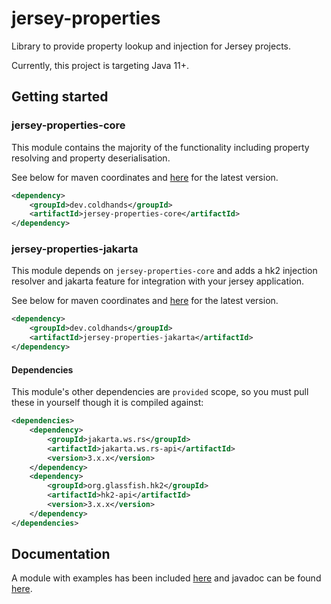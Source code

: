# jersey-properties

Library to provide property lookup and injection for Jersey projects.

Currently, this project is targeting Java 11+.

## Getting started

### jersey-properties-core

This module contains the majority of the functionality including property
resolving and property deserialisation.

See below for maven coordinates and [here]() for the latest version.

```xml
<dependency>
    <groupId>dev.coldhands</groupId>
    <artifactId>jersey-properties-core</artifactId>
</dependency>
```

### jersey-properties-jakarta

This module depends on `jersey-properties-core` and adds a hk2 injection resolver and jakarta feature for integration
with your jersey application.

See below for maven coordinates and [here]() for the latest version.

```xml
<dependency>
    <groupId>dev.coldhands</groupId>
    <artifactId>jersey-properties-jakarta</artifactId>
</dependency>
```

#### Dependencies

This module's other dependencies are `provided` scope, so you must pull these in yourself though it is compiled against:

```xml
<dependencies>
    <dependency>
        <groupId>jakarta.ws.rs</groupId>
        <artifactId>jakarta.ws.rs-api</artifactId>
        <version>3.x.x</version>
    </dependency>
    <dependency>
        <groupId>org.glassfish.hk2</groupId>
        <artifactId>hk2-api</artifactId>
        <version>3.x.x</version>
    </dependency>
</dependencies>
```

## Documentation

A module with examples has been included [here](examples/src/test/java) 
and javadoc can be found [here]().